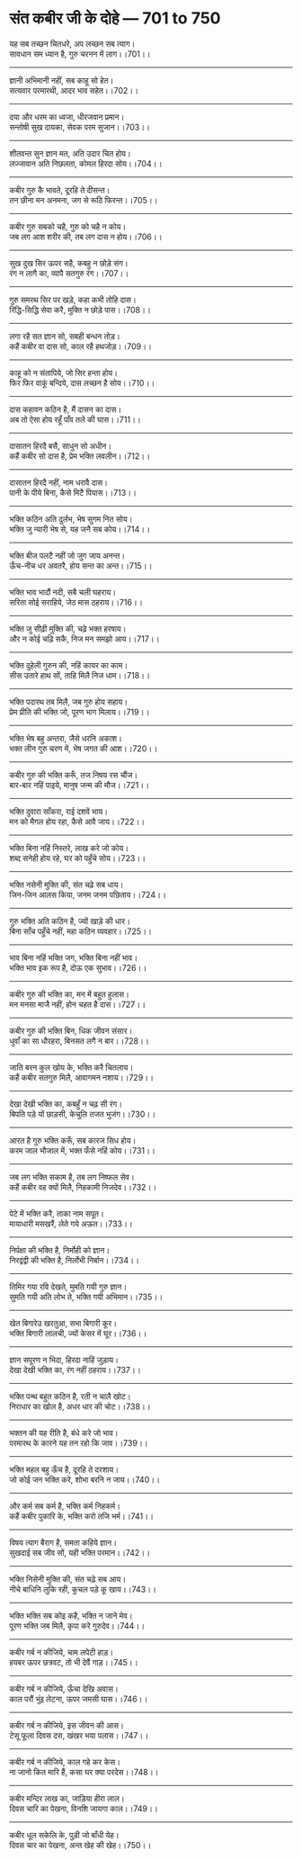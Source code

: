 # **संत कबीर जी के दोहे — 701 to 750**

यह सब तच्छन चितधरे, अप लच्छन सब त्याग।\
सावधान सम ध्यान है, गुरु चरनन में लाग।।701।।

---

ज्ञानी अभिमानी नहीं, सब काहू सो हेत।\
सत्यवार परमारथी, आदर भाव सहेत।।702।।

---

दया और धरम का ध्वजा, धीरजवान प्रमान।\
सन्तोषी सुख दायका, सेवक परम सुजान।।703।।

---

शीतवन्त सुन ज्ञान मत, अति उदार चित होय।\
लज्जावान अति निछलता, कोमल हिरदा सोय।।704।।

---

कबीर गुरु कै भावते, दूरहि ते दीसन्त।\
तन छीना मन अनमना, जग से रूठि फिरन्त।।705।।

---

कबीर गुरु सबको चहै, गुरु को चहै न कोय।\
जब लग आश शरीर की, तब लग दास न होय।।706।।

---

सुख दुख सिर ऊपर सहै, कबहु न छोड़े संग।\
रंग न लागै का, व्यापै सतगुरु रंग।।707।।

---

गुरु समरथ सिर पर खड़े, कहा कभी तोहि दास।\
रिद्धि-सिद्धि सेवा करै, मुक्ति न छोड़े पास।।708।।

---

लगा रहै सत ज्ञान सो, सबही बन्धन तोड़।\
कहैं कबीर वा दास सो, काल रहै हथजोड़।।709।।

---

काहू को न संतापिये, जो सिर हन्ता होय।\
फिर फिर वाकूं बन्दिये, दास लच्छन है सोय।।710।।

---

दास कहावन कठिन है, मैं दासन का दास।\
अब तो ऐसा होय रहूँ पाँव तले की घास।।711।।

---

दासातन हिरदै बसै, साधुन सो अधीन।\
कहैं कबीर सो दास है, प्रेम भक्ति लवलीन।।712।।

---

दासातन हिरदै नहीं, नाम धरावै दास।\
पानी के पीये बिना, कैसे मिटै पियास।।713।।

---

भक्ति कठिन अति दुर्लभ, भेष सुगम नित सोय।\
भक्ति जु न्यारी भेष से, यह जनै सब कोय।।714।।

---

भक्ति बीज पलटै नहीं जो जुग जाय अनन्त।\
ऊँच-नीच धर अवतरै, होय सन्त का अन्त।।715।।

---

भक्ति भाव भादौं नदी, सबै चली घहराय।\
सरिता सोई सराहिये, जेठ मास ठहराय।।716।।

---

भक्ति जु सीढ़ी मुक्ति की, चढ़े भक्त हरषाय।\
और न कोई चढ़ि सकै, निज मन समझो आय।।717।।

---

भक्ति दुहेली गुरुन की, नहिं कायर का काम।\
सीस उतारे हाथ सों, ताहि मिलै निज धाम।।718।।

---

भक्ति पदारथ तब मिलै, जब गुरु होय सहाय।\
प्रेम प्रीति की भक्ति जो, पूरण भाग मिलाय।।719।।

---

भक्ति भेष बहु अन्तरा, जैसे धरनि अकाश।\
भक्त लीन गुरु चरण में, भेष जगत की आश।।720।।

---

कबीर गुरु की भक्ति करूँ, तज निषय रस चौंज।\
बार-बार नहिं पाइये, मानुष जन्म की मौज।।721।।

---

भक्ति दुवारा साँकरा, राई दशवें भाय।\
मन को मैगल होय रहा, कैसे आवै जाय।।722।।

---

भक्ति बिना नहिं निस्तरे, लाख करे जो कोय।\
शब्द सनेही होय रहे, घर को पहुँचे सोय।।723।।

---

भक्ति नसेनी मुक्ति की, संत चढ़े सब धाय।\
जिन-जिन आलस किया, जनम जनम पछिताय।।724।।

---

गुरु भक्ति अति कठिन है, ज्यों खाड़े की धार।\
बिना साँच पहुँचे नहीं, महा कठिन व्यवहार।।725।।

---

भाव बिना नहिं भक्ति जग, भक्ति बिना नहीं भाव।\
भक्ति भाव इक रूप है, दोऊ एक सुभाव।।726।।

---

कबीर गुरु की भक्ति का, मन में बहुत हुलास।\
मन मनसा माजै नहीं, होन चहत है दास।।727।।

---

कबीर गुरु की भक्ति बिन, धिक जीवन संसार।\
धुवाँ का सा धौरहरा, बिनसत लगै न बार।।728।।

---

जाति बरन कुल खोय के, भक्ति करै चितलाय।\
कहैं कबीर सतगुरु मिलै, आवागमन नशाय।।729।।

---

देखा देखी भक्ति का, कबहुँ न चढ़ सी रंग।\
बिपति पड़े यों छाड़सी, केचुलि तजत भुजंग।।730।।

---

आरत है गुरु भक्ति करूँ, सब कारज सिध होय।\
करम जाल भौजाल में, भक्त फँसे नहिं कोय।।731।।

---

जब लग भक्ति सकाम है, तब लग निष्फल सेव।\
कहैं कबीर वह क्यों मिलै, निहकामी निजदेव।।732।।

---

पेटे में भक्ति करै, ताका नाम सपूत।\
मायाधारी मसखरैं, लेते गये अऊत।।733।।

---

निर्पक्षा की भक्ति है, निर्मोही को ज्ञान।\
निरद्वंद्वी की भक्ति है, निर्लोभी निर्बान।।734।।

---

तिमिर गया रवि देखते, मुमति गयी गुरु ज्ञान।\
सुमति गयी अति लोभ ते, भक्ति गयी अभिमान।।735।।

---

खेत बिगारेउ खरतुआ, सभा बिगारी कूर।\
भक्ति बिगारी लालची, ज्यों केसर में घूर।।736।।

---

ज्ञान सपूरण न भिदा, हिरदा नाहिं जुड़ाय।\
देखा देखी भक्ति का, रंग नहीं ठहराय।।737।।

---

भक्ति पन्थ बहुत कठिन है, रती न चालै खोट।\
निराधार का खोल है, अधर धार की चोट।।738।।

---

भक्तन की यह रीति है, बंधे करे जो भाव।\
परमारथ के कारने यह तन रहो कि जाव।।739।।

---

भक्ति महल बहु ऊँच है, दूरहि ते दरशाय।\
जो कोई जन भक्ति करे, शोभा बरनि न जाय।।740।।

---

और कर्म सब कर्म है, भक्ति कर्म निहकर्म।\
कहैं कबीर पुकारि के, भक्ति करो तजि भर्म।।741।।

---

विषय त्याग बैराग है, समता कहिये ज्ञान।\
सुखदाई सब जीव सों, यही भक्ति परमान।।742।।

---

भक्ति निसेनी मुक्ति की, संत चढ़े सब आय।\
नीचे बाधिनि लुकि रही, कुचल पड़े कू खाय।।743।।

---

भक्ति भक्ति सब कोइ कहै, भक्ति न जाने मेव।\
पूरण भक्ति जब मिलै, कृपा करे गुरुदेव।।744।।

---

कबीर गर्ब न कीजिये, चाम लपेटी हाड़।\
हयबर ऊपर छत्रवट, तो भी देवैं गाड़।।745।।

---

कबीर गर्ब न कीजिये, ऊँचा देखि अवास।\
काल परौं भुंइ लेटना, ऊपर जमसी घास।।746।।

---

कबीर गर्ब न कीजिये, इस जीवन की आस।\
टेसू फूला दिवस दस, खंखर भया पलास।।747।।

---

कबीर गर्ब न कीजिये, काल गहे कर केस।\
ना जानो कित मारि हैं, कसा घर क्या परदेस।।748।।

---

कबीर मन्दिर लाख का, जाड़िया हीरा लाल।\
दिवस चारि का पेखना, विनशि जायगा काल।।749।।

---

कबीर धूल सकेलि के, पुड़ी जो बाँधी येह।\
दिवस चार का पेखना, अन्त खेह की खेह।।750।।